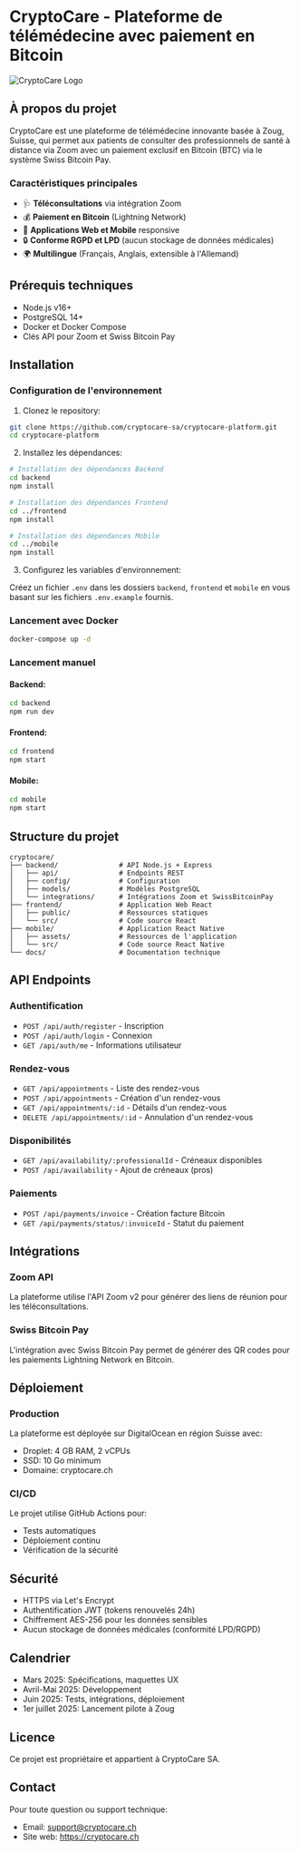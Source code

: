# CryptoCare - Plateforme de télémédecine avec paiement en Bitcoin

![CryptoCare Logo](assets/logo.png)

## À propos du projet

CryptoCare est une plateforme de télémédecine innovante basée à Zoug, Suisse, qui permet aux patients de consulter des professionnels de santé à distance via Zoom avec un paiement exclusif en Bitcoin (BTC) via le système Swiss Bitcoin Pay.

### Caractéristiques principales

- 🩺 **Téléconsultations** via intégration Zoom
- 💰 **Paiement en Bitcoin** (Lightning Network)
- 📱 **Applications Web et Mobile** responsive
- 🔒 **Conforme RGPD et LPD** (aucun stockage de données médicales)
- 🌍 **Multilingue** (Français, Anglais, extensible à l'Allemand)

## Prérequis techniques

- Node.js v16+
- PostgreSQL 14+
- Docker et Docker Compose
- Clés API pour Zoom et Swiss Bitcoin Pay

## Installation

### Configuration de l'environnement

1. Clonez le repository:

```bash
git clone https://github.com/cryptocare-sa/cryptocare-platform.git
cd cryptocare-platform
```

2. Installez les dépendances:

```bash
# Installation des dépendances Backend
cd backend
npm install

# Installation des dépendances Frontend
cd ../frontend
npm install

# Installation des dépendances Mobile
cd ../mobile
npm install
```

3. Configurez les variables d'environnement:

Créez un fichier `.env` dans les dossiers `backend`, `frontend` et `mobile` en vous basant sur les fichiers `.env.example` fournis.

### Lancement avec Docker

```bash
docker-compose up -d
```

### Lancement manuel

#### Backend:
```bash
cd backend
npm run dev
```

#### Frontend:
```bash
cd frontend
npm start
```

#### Mobile:
```bash
cd mobile
npm start
```

## Structure du projet

```
cryptocare/
├── backend/               # API Node.js + Express
│   ├── api/               # Endpoints REST
│   ├── config/            # Configuration
│   ├── models/            # Modèles PostgreSQL
│   └── integrations/      # Intégrations Zoom et SwissBitcoinPay
├── frontend/              # Application Web React
│   ├── public/            # Ressources statiques
│   └── src/               # Code source React
├── mobile/                # Application React Native
│   ├── assets/            # Ressources de l'application
│   └── src/               # Code source React Native
└── docs/                  # Documentation technique
```

## API Endpoints

### Authentification
- `POST /api/auth/register` - Inscription
- `POST /api/auth/login` - Connexion
- `GET /api/auth/me` - Informations utilisateur

### Rendez-vous
- `GET /api/appointments` - Liste des rendez-vous
- `POST /api/appointments` - Création d'un rendez-vous
- `GET /api/appointments/:id` - Détails d'un rendez-vous
- `DELETE /api/appointments/:id` - Annulation d'un rendez-vous

### Disponibilités
- `GET /api/availability/:professionalId` - Créneaux disponibles
- `POST /api/availability` - Ajout de créneaux (pros)

### Paiements
- `POST /api/payments/invoice` - Création facture Bitcoin
- `GET /api/payments/status/:invoiceId` - Statut du paiement

## Intégrations

### Zoom API
La plateforme utilise l'API Zoom v2 pour générer des liens de réunion pour les téléconsultations.

### Swiss Bitcoin Pay
L'intégration avec Swiss Bitcoin Pay permet de générer des QR codes pour les paiements Lightning Network en Bitcoin.

## Déploiement

### Production
La plateforme est déployée sur DigitalOcean en région Suisse avec:
- Droplet: 4 GB RAM, 2 vCPUs
- SSD: 10 Go minimum
- Domaine: cryptocare.ch

### CI/CD
Le projet utilise GitHub Actions pour:
- Tests automatiques
- Déploiement continu
- Vérification de la sécurité

## Sécurité

- HTTPS via Let's Encrypt
- Authentification JWT (tokens renouvelés 24h)
- Chiffrement AES-256 pour les données sensibles
- Aucun stockage de données médicales (conformité LPD/RGPD)

## Calendrier

- Mars 2025: Spécifications, maquettes UX
- Avril-Mai 2025: Développement
- Juin 2025: Tests, intégrations, déploiement
- 1er juillet 2025: Lancement pilote à Zoug

## Licence

Ce projet est propriétaire et appartient à CryptoCare SA.

## Contact

Pour toute question ou support technique:
- Email: support@cryptocare.ch
- Site web: https://cryptocare.ch
